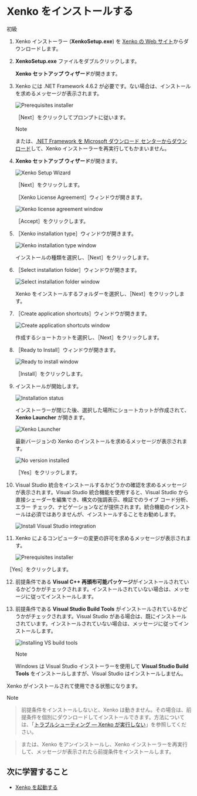 # Xenko をインストールする

<span class="label label-doc-level">初級</span>

1. Xenko インストーラー (**XenkoSetup.exe**) を [Xenko の Web サイト](http://xenko.com/download/)からダウンロードします。

2. **XenkoSetup.exe** ファイルをダブルクリックします。

    **Xenko セットアップ ウィザード**が開きます。

3. Xenko には .NET Framework 4.6.2 が必要です。ない場合は、インストールを求めるメッセージが表示されます。

    ![Prerequisites installer](media/prerequisites-installer.png)

   ［Next］をクリックしてプロンプトに従います。

    > [!NOTE]
    > または、[.NET Framework を Microsoft ダウンロード センターからダウンロード](https://www.microsoft.com/ja-jp/download/details.aspx?id=53345)して、Xenko インストーラーを再実行してもかまいません。

4. **Xenko セットアップ ウィザード**が開きます。

    ![Xenko Setup Wizard](media/install-xenko-setup-wizard.png)

    ［Next］をクリックします。

   ［Xenko License Agreement］ウィンドウが開きます。

    ![Xenko license agreement window](media/install-xenko-license-agreement.png)

   ［Accept］をクリックします。

5. ［Xenko installation type］ウィンドウが開きます。

    ![Xenko installation type window](media/install-xenko-installation-type.png)

    インストールの種類を選択し、［Next］をクリックします。

6. ［Select installation folder］ウィンドウが開きます。

    ![Select installation folder window](media/install-xenko-select-installation-folder.png)

    Xenko をインストールするフォルダーを選択し、［Next］をクリックします。

7. ［Create application shortcuts］ウィンドウが開きます。

    ![Create application shortcuts window](media/install-xenko-create-application-shortcuts.png)

    作成するショートカットを選択し、［Next］をクリックします。

8. ［Ready to Install］ウィンドウが開きます。

    ![Ready to install window](media/install-xenko-ready-to-install.png)

   ［Install］をクリックします。

9. インストールが開始します。

    ![Installation status](media/install-xenko-installation-status.png)

    インストーラーが閉じた後、選択した場所にショートカットが作成されて、**Xenko Launcher** が開きます。

    ![Xenko Launcher](media/xenko-launcher.png)

    最新バージョンの Xenko のインストールを求めるメッセージが表示されます。

    ![No version installed](media/xenko-launcher-install-last-version.png)

   ［Yes］をクリックします。

10. Visual Studio 統合をインストールするかどうかの確認を求めるメッセージが表示されます。Visual Studio 統合機能を使用すると、Visual Studio から直接シェーダーを編集でき、構文の強調表示、検証でのライブ コード分析、エラー チェック、ナビゲーションなどが提供されます。統合機能のインストールは必須ではありませんが、インストールすることをお勧めします。

    ![Install Visual Studio integration](media/install-VS-plug-in-prompt.png)

11. Xenko によるコンピューターの変更の許可を求めるメッセージが表示されます。

    ![Prerequisites installer](media/prerequsites-installer2.png)

   ［Yes］をクリックします。

12. 前提条件である **Visual C++ 再頒布可能パッケージ**がインストールされているかどうかがチェックされます。インストールされていない場合は、メッセージに従ってインストールします。

13. 前提条件である **Visual Studio Build Tools** がインストールされているかどうかがチェックされます。Visual Studio がある場合は、既にインストールされています。インストールされていない場合は、メッセージに従ってインストールします。

    ![Installing VS build tools](media/installing-vs-build-tools.png)

    >[!NOTE]
    > Windows は Visual Studio インストーラーを使用して **Visual Studio Build Tools** をインストールしますが、Visual Studio はインストールしません。

Xenko がインストールされて使用できる状態になります。

>[!NOTE]

> 前提条件をインストールしないと、Xenko は動きません。その場合は、前提条件を個別にダウンロードしてインストールできます。方法については、「[トラブルシューティング — Xenko が実行しない](../troubleshooting/xenko-doesnt-run.md)」を参照してください。

> または、Xenko をアンインストールし、Xenko インストーラーを再実行して、メッセージが表示されたら前提条件をインストールします。

## 次に学習すること

* [Xenko を起動する](launch-xenko.md)
